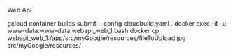 Web Api

gcloud container builds submit --config cloudbuild.yaml .
docker exec -it -u www-data:www-data webapi_web_1 bash
docker cp webapi_web_1:/app/src/myGoogle/resources/fileToUpload.jpg src/myGoogle/resources/
